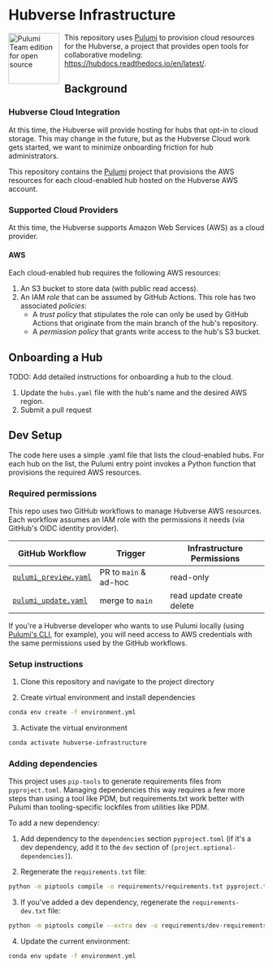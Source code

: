 # Hubverse Infrastructure


<img src="https://www.pulumi.com/images/pricing/team-oss.svg" alt="Pulumi Team edition for open source" style="width:100px; float: left; margin-right: 10px;"/>

This repository uses [Pulumi](https://www.pulumi.com/) to provision cloud resources for the Hubverse, a project that provides open tools for collaborative modeling:
https://hubdocs.readthedocs.io/en/latest/.

## Background

### Hubverse Cloud Integration

At this time, the Hubverse will provide hosting for hubs that opt-in to cloud storage. This may change in the future, but as the Hubverse Cloud work gets started, we want to minimize onboarding friction for hub administrators.

This repository contains the [Pulumi](https://www.pulumi.com/) project that provisions the AWS resources for each cloud-enabled hub hosted on the Hubverse AWS account.


### Supported Cloud Providers

At this time, the Hubverse supports Amazon Web Services (AWS) as a cloud provider.


#### AWS

Each cloud-enabled hub requires the following AWS resources:

1. An S3 bucket to store data (with public read access).
2. An IAM _role_ that can be assumed by GitHub Actions. This role has two associated _policies_:
    - A _trust policy_ that stipulates the role can only be used by GitHub Actions that originate from the main branch of the hub's repository.
    - A _permission policy_ that grants write access to the hub's S3 bucket.


## Onboarding a Hub

TODO: Add detailed instructions for onboarding a hub to the cloud.
1. Update the `hubs.yaml` file with the hub's name and the desired AWS region.
2.  Submit a pull request

## Dev Setup

The code here uses a simple .yaml file that lists the cloud-enabled hubs. For each hub on the list, the Pulumi entry point invokes a Python function that provisions the required AWS resources.

### Required permissions

This repo uses two GitHub workflows to manage Hubverse AWS resources. Each workflow assumes an IAM role with the permissions it needs (via GitHub's OIDC identity provider).

| GitHub Workflow                                                 | Trigger                | Infrastructure Permissions  |
| --------------------------------------------------------------- | ---------------------- | --------------------------- |
| [`pulumi_preview.yaml`](.github/workflows/pulumi_preview.yaml)  | PR to `main` & ad-hoc  | read-only                   |
| [`pulumi_update.yaml`](.github/workflows/pulumi_update.yaml)    | merge to `main`        | read update create delete   |


If you're a Hubverse developer who wants to use Pulumi locally (using [Pulumi's CLI](https://www.pulumi.com/docs/cli/), for example), you will need access to AWS credentials with the same permissions used by the GitHub workflows.

### Setup instructions

1. Clone this repository and navigate to the project directory

2. Create virtual environment and install dependencies
```bash
conda env create -f environment.yml
```
3. Activate the virtual environment
```bash
conda activate hubverse-infrastructure
```

### Adding dependencies

This project uses `pip-tools` to generate requirements files from `pyproject.toml`. Managing dependencies
this way requires a few more steps than using a tool like PDM, but requirements.txt work better
with Pulumi than tooling-specific lockfiles from utilities like PDM.

To add a new dependency:

1. Add dependency to the `dependencies` section `pyproject.toml` (if it's a dev dependency,
add it to the `dev` section of `[project.optional-dependencies]`).

2. Regenerate the `requirements.txt` file:
```bash
python -m piptools compile -o requirements/requirements.txt pyproject.toml
```

3. If you've added a dev dependency, regenerate the `requirements-dev.txt` file:
```bash
python -m piptools compile --extra dev -o requirements/dev-requirements.txt pyproject.toml
```

4. Update the current environment:
```bash
conda env update -f environment.yml
```
